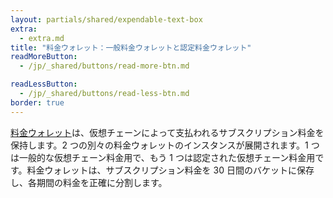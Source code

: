```yaml
---
layout: partials/shared/expendable-text-box
extra:
  - extra.md
title: "料金ウォレット：一般料金ウォレットと認定料金ウォレット"
readMoreButton:
  - /jp/_shared/buttons/read-more-btn.md

readLessButton:
  - /jp/_shared/buttons/read-less-btn.md
border: true
---
```


[料金ウォレット](https://etherscan.io/0x1ef2ec57f23dcb4d3696ced6d70c60a8722ddf92)は、仮想チェーンによって支払われるサブスクリプション料金を保持します。2 つの別々の料金ウォレットのインスタンスが展開されます。1 つは一般的な仮想チェーン料金用で、もう 1 つは認定された仮想チェーン料金用です。料金ウォレットは、サブスクリプション料金を 30 日間のバケットに保存し、各期間の料金を正確に分割します。

